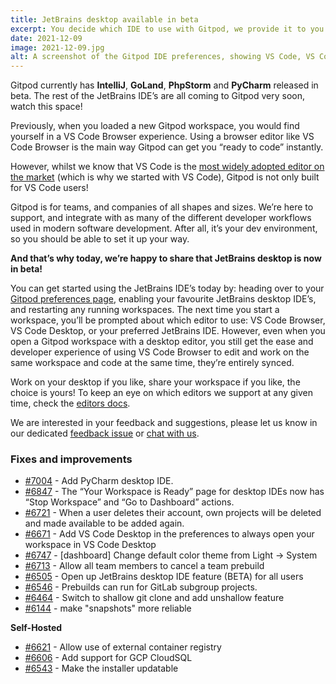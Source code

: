 ```yaml
---
title: JetBrains desktop available in beta
excerpt: You decide which IDE to use with Gitpod, we provide it to you.
date: 2021-12-09
image: 2021-12-09.jpg
alt: A screenshot of the Gitpod IDE preferences, showing VS Code, VS Code Insiders, IntelliJ, GoLand, PyCharm
---
```


<script>
  import Contributors from "$lib/components/changelog/contributors.svelte";
</script>

Gitpod currently has **IntelliJ**, **GoLand**, **PhpStorm** and **PyCharm** released in beta. The rest of the JetBrains IDE’s are all coming to Gitpod very soon, watch this space!

Previously, when you loaded a new Gitpod workspace, you would find yourself in a VS Code Browser experience. Using a browser editor like VS Code Browser is the main way Gitpod can get you “ready to code” instantly.

However, whilst we know that VS Code is the [most widely adopted editor on the market](https://insights.stackoverflow.com/survey/2021#section-most-popular-technologies-integrated-development-environment) (which is why we started with VS Code), Gitpod is not only built for VS Code users!

Gitpod is for teams, and companies of all shapes and sizes. We’re here to support, and integrate with as many of the different developer workflows used in modern software development. After all, it’s your dev environment, so you should be able to set it up your way.

**And that’s why today, we’re happy to share that JetBrains desktop is now in beta!**

You can get started using the JetBrains IDE’s today by: heading over to your [Gitpod preferences page](https://gitpod.io/preferences), enabling your favourite JetBrains desktop IDE’s, and restarting any running workspaces. The next time you start a workspace, you’ll be prompted about which editor to use: VS Code Browser, VS Code Desktop, or your preferred JetBrains IDE. However, even when you open a Gitpod workspace with a desktop editor, you still get the ease and developer experience of using VS Code Browser to edit and work on the same workspace and code at the same time, they’re entirely synced.

Work on your desktop if you like, share your workspace if you like, the choice is yours! To keep an eye on which editors we support at any given time, check the [editors docs](/docs/references/ides-and-editors).

We are interested in your feedback and suggestions, please let us know in our dedicated [feedback issue](https://github.com/gitpod-io/gitpod/issues/6576) or [chat with us](https://www.gitpod.io/chat).

<p><Contributors usernames="corneliusludmann,atduarte,akosyakov,loujaybee,filiptronicek" /></p>

### Fixes and improvements

-   [#7004](https://github.com/gitpod-io/gitpod/pull/7004) - Add PyCharm desktop IDE.
-   [#6847](https://github.com/gitpod-io/gitpod/pull/6847) - The “Your Workspace is Ready” page for desktop IDEs now has “Stop Workspace” and “Go to Dashboard” actions.
-   [#6721](https://github.com/gitpod-io/gitpod/pull/6721) - When a user deletes their account, own projects will be deleted and made available to be added again.
-   [#6671](https://github.com/gitpod-io/gitpod/pull/6671) - Add VS Code Desktop in the preferences to always open your workspace in VS Code Desktop
-   [#6747](https://github.com/gitpod-io/gitpod/pull/6747) - [dashboard] Change default color theme from Light → System
-   [#6713](https://github.com/gitpod-io/gitpod/pull/6713) - Allow all team members to cancel a team prebuild
-   [#6505](https://github.com/gitpod-io/gitpod/pull/6505) - Open up JetBrains desktop IDE feature (BETA) for all users
-   [#6546](https://github.com/gitpod-io/gitpod/pull/6546) - Prebuilds can run for GitLab subgroup projects.
-   [#6464](https://github.com/gitpod-io/gitpod/pull/6464) - Switch to shallow git clone and add unshallow feature
-   [#6144](https://github.com/gitpod-io/gitpod/pull/6144) - make "snapshots" more reliable

**Self-Hosted**

-   [#6621](https://github.com/gitpod-io/gitpod/pull/6621) - Allow use of external container registry
-   [#6606](https://github.com/gitpod-io/gitpod/pull/6606) - Add support for GCP CloudSQL
-   [#6543](https://github.com/gitpod-io/gitpod/pull/6543) - Make the installer updatable

<p><Contributors usernames="corneliusludmann,csweichel,geropl,jankeromnes,laushinka,MrSimonEmms" /></p>
